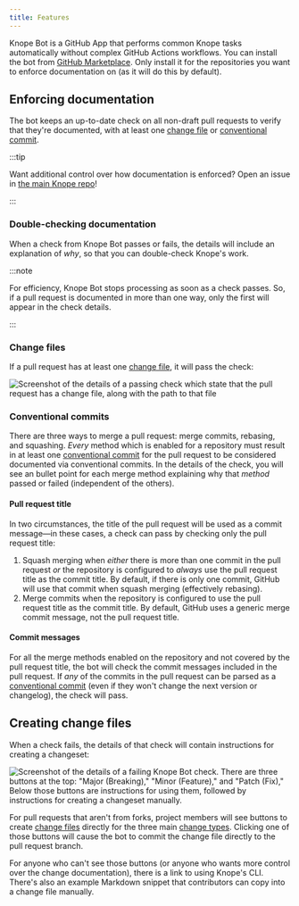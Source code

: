 ```yaml
---
title: Features
---
```


Knope Bot is a GitHub App that performs common Knope tasks automatically without complex GitHub Actions workflows.
You can install the bot from [GitHub Marketplace](https://github.com/marketplace/knope-bot).
Only install it for the repositories you want to enforce documentation on (as it will do this by default).

## Enforcing documentation

The bot keeps an up-to-date check on all non-draft pull requests to verify that they're documented,
with at least one [change file] or [conventional commit].

:::tip

Want additional control over how documentation is enforced? Open an issue in [the main Knope repo](https://github.com/knope-dev/knope/issues)!

:::

### Double-checking documentation

When a check from Knope Bot passes or fails, the details will include an explanation of _why_, so that you can
double-check Knope's work.

:::note

For efficiency, Knope Bot stops processing as soon as a check passes. So, if a pull request is documented in more than
one way, only the first will appear in the check details.

:::

### Change files

If a pull request has at least one [change file], it will pass the check:

![Screenshot of the details of a passing check which state that the pull request has a change file,
along with the path to that file](./passing-check-change-file.png)

### Conventional commits

There are three ways to merge a pull request: merge commits, rebasing, and squashing.
_Every_ method which is enabled for a repository must result in at least one [conventional commit]
for the pull request to be considered documented via conventional commits.
In the details of the check,
you will see an bullet point for each merge method explaining why that _method_ passed or failed
(independent of the others).

#### Pull request title

In two circumstances, the title of the pull request will be used as a commit message—in these cases, a check can pass 
by checking only the pull request title:

1. Squash merging when _either_ there is more than one commit in the pull request _or_ the repository is configured to _always_ use the pull request title as the commit title. By default, if there is only one commit, GitHub will use that commit when squash merging (effectively rebasing).
2. Merge commits when the repository is configured to use the pull request title as the commit title. By default, GitHub uses a generic merge commit message, not the pull request title.

#### Commit messages

For all the merge methods enabled on the repository and not covered by the pull request title,
the bot will check the commit messages included in the pull request.
If _any_ of the commits in the pull request can be parsed as a
[conventional commit] (even if they won't change the next version or changelog), the check will pass.

## Creating change files

When a check fails, the details of that check will contain instructions for creating a changeset:

![Screenshot of the details of a failing Knope Bot check. There are three buttons at the top: "Major (Breaking),"
"Minor (Feature)," and "Patch (Fix)," Below those buttons are instructions for using them, followed by instructions
for creating a changeset manually.](./failing-check-details.png)

For pull requests that aren't from forks,
project members will see buttons to create [change files][change file] directly for the three main [change types](/reference/concepts/semantic-versioning).
Clicking one of those buttons will cause the bot to commit the change file directly to the pull request branch.

For anyone who can't see those buttons (or anyone who wants more control over the change documentation), there is a
link to using Knope's CLI.
There's also an example Markdown snippet that contributors can copy into a change file manually.

[change file]: /reference/concepts/change-file
[conventional commit]: /reference/concepts/conventional-commits
